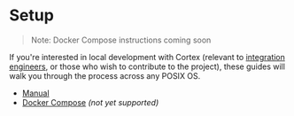 # Setup

> Note: Docker Compose instructions coming soon

If you're interested in local development with Cortex \(relevant to [integration engineers](/glossary.md#integration-engineer), or those who wish to contribute to the project\), these guides will walk you through the process across any POSIX OS.

* [Manual](/basics/setup/manual.md)
* [Docker Compose](/basics/setup/docker-compose.md) _\(not yet supported\)_



